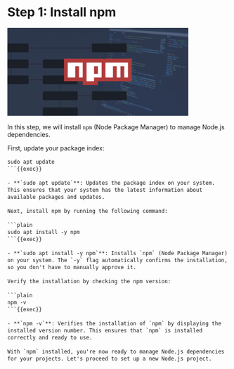 # Step 1: Install npm

<img src="../assets/npm.jpg" height="200">

In this step, we will install `npm` (Node Package Manager) to manage Node.js dependencies.

First, update your package index:

```plain
sudo apt update
```{{exec}}

- **`sudo apt update`**: Updates the package index on your system. This ensures that your system has the latest information about available packages and updates.

Next, install npm by running the following command:

```plain
sudo apt install -y npm
```{{exec}}

- **`sudo apt install -y npm`**: Installs `npm` (Node Package Manager) on your system. The `-y` flag automatically confirms the installation, so you don't have to manually approve it.

Verify the installation by checking the npm version:

```plain
npm -v
```{{exec}}

- **`npm -v`**: Verifies the installation of `npm` by displaying the installed version number. This ensures that `npm` is installed correctly and ready to use.

With `npm` installed, you're now ready to manage Node.js dependencies for your projects. Let's proceed to set up a new Node.js project.